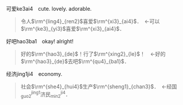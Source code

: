 可爱ke3ai4　cute. lovely. adorable.   
>令人$`\rm^{ling4}_{ren2}`$喜爱$`\rm^{xi3}_{ai4}`$．　←可以$`\rm^{ke3}_{yi3}`$喜爱$`\rm^{xi3}_{ai4}`$．

好吧hao3ba1　okay! alright!
>好的$`\rm^{hao3}_{de}`$！行了$`\rm^{xing2}_{le}`$！　←好的$`\rm^{hao3}_{de}`$去吧$`\rm^{qu4}_{ba1}`$．

经济jing1ji4　economy.
>社会$`\rm^{she4}_{hui4}`$生产$`\rm^{sheng1}_{chan3}`$．　←经国$`^\text{jing1}_\text{guo2}`$济民$`^\text{ji4}_\text{min2}`$．
